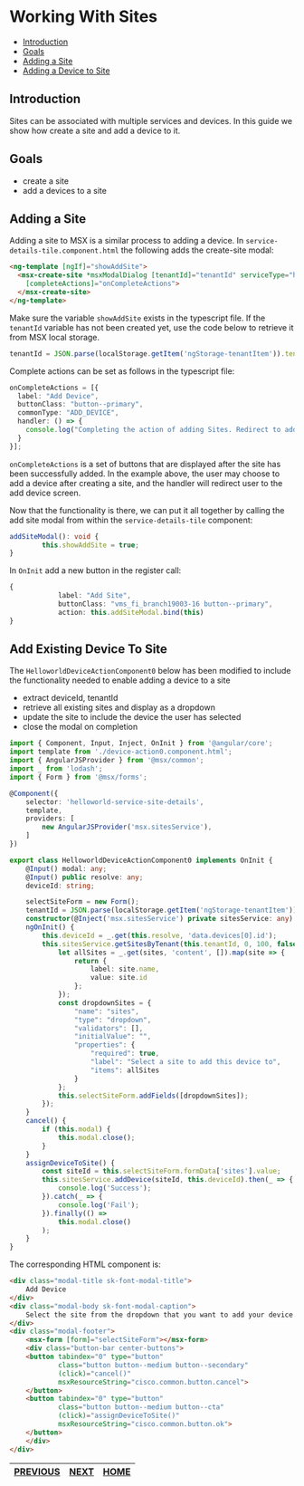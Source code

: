 # Working With Sites
* [Introduction](#introduction)
* [Goals](#goals)
* [Adding a Site](#adding-a-site)
* [Adding a Device to Site](#adding-a-device-to-a-site)


## Introduction
Sites can be associated with multiple services and devices. In this guide we show how create a site and add a device to it.


## Goals
* create a site
* add a devices to a site


## Adding a Site
Adding a site to MSX is a similar process to adding a device. In `service-details-tile.component.html` the following adds the create-site modal:

```html
<ng-template [ngIf]="showAddSite">
  <msx-create-site *msxModalDialog [tenantId]="tenantId" serviceType="helloworld" (close)="showAddSite = false"
    [completeActions]="onCompleteActions">
  </msx-create-site>
</ng-template>
``` 

Make sure the variable `showAddSite` exists in the typescript file. If  the `tenantId` variable has not been created yet, use the code below to retrieve it from MSX local storage.

```typescript
tenantId = JSON.parse(localStorage.getItem('ngStorage-tenantItem')).tenantId;
```

Complete actions can be set as follows in the typescript file:

```typescript
onCompleteActions = [{
  label: "Add Device",
  buttonClass: "button--primary",
  commonType: "ADD_DEVICE",
  handler: () => {
    console.log("Completing the action of adding Sites. Redirect to add device screen"); 
  }
}];
```

`onCompleteActions` is a set of buttons that are displayed after the site has been successfully added.
In the example above, the user may choose to add a device after creating a site, and the handler will redirect user to the add device screen.

Now that the functionality is there, we can put it all together by calling the add site modal from within the `service-details-tile` component:

```typescript
addSiteModal(): void {
		this.showAddSite = true;
}
```

In `OnInit` add a new button in the register call:

```typescript
{
			label: "Add Site",
			buttonClass: "vms_fi_branch19003-16 button--primary",
			action: this.addSiteModal.bind(this)
}
```

## Add Existing Device To Site
The `HelloworldDeviceActionComponent0` below has been modified to include the functionality needed to enable adding a device to a site
- extract deviceId, tenantId
- retrieve all existing sites and display as a dropdown
- update the site to include the device the user has selected
- close the modal on completion

```typescript
import { Component, Input, Inject, OnInit } from '@angular/core';
import template from './device-action0.component.html';
import { AngularJSProvider } from '@msx/common';
import _ from 'lodash';
import { Form } from '@msx/forms';

@Component({
	selector: 'helloworld-service-site-details',
	template,
	providers: [
		new AngularJSProvider('msx.sitesService'),
	]
})

export class HelloworldDeviceActionComponent0 implements OnInit {
	@Input() modal: any;
	@Input() public resolve: any;
	deviceId: string;

	selectSiteForm = new Form();
	tenantId = JSON.parse(localStorage.getItem('ngStorage-tenantItem')).tenantId;
	constructor(@Inject('msx.sitesService') private sitesService: any) { }
	ngOnInit() {
		this.deviceId = _.get(this.resolve, 'data.devices[0].id');
		this.sitesService.getSitesByTenant(this.tenantId, 0, 100, false, false).then(sites => {
			let allSites = _.get(sites, 'content', []).map(site => {
				return {
					label: site.name,
					value: site.id
				};
			});
			const dropdownSites = {
				"name": "sites",
				"type": "dropdown",
				"validators": [],
				"initialValue": "",
				"properties": {
					"required": true,
					"label": "Select a site to add this device to",
					"items": allSites
				}
			};
			this.selectSiteForm.addFields([dropdownSites]);
		});
	}
	cancel() {
		if (this.modal) {
			this.modal.close();
		}
	}
	assignDeviceToSite() {
		const siteId = this.selectSiteForm.formData['sites'].value;
		this.sitesService.addDevice(siteId, this.deviceId).then(_ => {
			console.log('Success');
		}).catch(_ => {
			console.log('Fail');
		}).finally(() =>
			this.modal.close()
		);
	}
}
```

The corresponding HTML component is:
```html
<div class="modal-title sk-font-modal-title">
	Add Device
</div>
<div class="modal-body sk-font-modal-caption">
	Select the site from the dropdown that you want to add your device to
</div>
<div class="modal-footer">
	<msx-form [form]="selectSiteForm"></msx-form>
	<div class="button-bar center-buttons">
    <button tabindex="0" type="button" 
            class="button button--medium button--secondary" 
            (click)="cancel()"
            msxResourceString="cisco.common.button.cancel">
    </button>
    <button tabindex="0" type="button" 
            class="button button--medium button--cta" 
            (click)="assignDeviceToSite()"
            msxResourceString="cisco.common.button.ok">
    </button>
	</div>
</div>
```


| [PREVIOUS](03-working-with-devices.md) | [NEXT](05-routing-in-msx.md) | [HOME](../index.md#angular-user-interface-example) |
|---|---|---|
